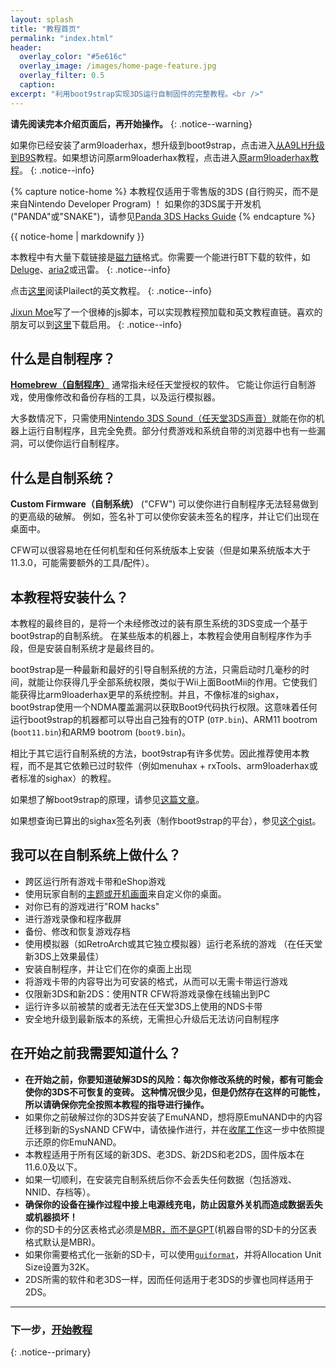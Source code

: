 ```yaml
---
layout: splash
title: "教程首页"
permalink: "index.html"
header:
  overlay_color: "#5e616c"
  overlay_image: /images/home-page-feature.jpg
  overlay_filter: 0.5
  caption:
excerpt: "利用boot9strap实现3DS运行自制固件的完整教程。<br />"
---
```


**请先阅读完本介绍页面后，再开始操作。**
{: .notice--warning}

如果你已经安装了arm9loaderhax，想升级到boot9strap，点击进入[从A9LH升级到B9S](a9lh-to-b9s)教程。如果想访问原arm9loaderhax教程，点击进入[原arm9loaderhax教程](https://a9lh.3dshax.cn)。
{: .notice--info}

{% capture notice-home %}
本教程仅适用于零售版的3DS (自行购买，而不是来自Nintendo Developer Program) ！
如果你的3DS属于开发机 ("PANDA"或"SNAKE")，请参见[Panda 3DS Hacks Guide](https://panda.hacks.guide)
{% endcapture %}

<div class="notice--danger">{{ notice-home | markdownify }}</div>

本教程中有大量下载链接是[磁力链](https://zh.wikipedia.org/zh-hans/%E7%A3%81%E5%8A%9B%E9%93%BE%E6%8E%A5)格式。你需要一个能进行BT下载的软件，如[Deluge](http://dev.deluge-torrent.org/wiki/Download)、[aria2](https://aria2.github.io/)或迅雷。
{: .notice--info}

点击[这里](https://3ds.guide/)阅读Plailect的英文教程。
{: .notice--info}

[Jixun Moe](https://github.com/JixunMoe)写了一个很棒的js脚本，可以实现教程预加载和英文教程直链。喜欢的朋友可以到[这里](https://greasyfork.org/zh-CN/scripts/26309-3ds-guide-streamlined)下载启用。
{: .notice--info}

## 什么是自制程序？

[**Homebrew（自制程序）**](https://en.wikipedia.org/wiki/List_of_homebrew_video_games) 通常指未经任天堂授权的软件。 它能让你运行自制游戏，使用像修改和备份存档的工具，以及运行模拟器。

大多数情况下，只需使用[Nintendo 3DS Sound（任天堂3DS声音）](homebrew-launcher-(soundhax))就能在你的机器上运行自制程序，且完全免费。部分付费游戏和系统自带的浏览器中也有一些漏洞，可以使你运行自制程序。

## 什么是自制系统？

**Custom Firmware（自制系统）** ("CFW") 可以使你进行自制程序无法轻易做到的更高级的破解。 例如，签名补丁可以使你安装未签名的程序，并让它们出现在桌面中。

CFW可以很容易地在任何机型和任何系统版本上安装（但是如果系统版本大于11.3.0，可能需要额外的工具/配件）。

## 本教程将安装什么？

本教程的最终目的，是将一个未经修改过的装有原生系统的3DS变成一个基于boot9strap的自制系统。 在某些版本的机器上，本教程会使用自制程序作为手段，但是安装自制系统才是最终目的。

boot9strap是一种最新和最好的引导自制系统的方法，只需启动时几毫秒的时间，就能让你获得几乎全部系统权限，类似于Wii上面BootMii的作用。它使我们能获得比arm9loaderhax更早的系统控制。并且，不像标准的sighax，boot9strap使用一个NDMA覆盖漏洞以获取Boot9代码执行权限。这意味着任何运行boot9strap的机器都可以导出自己独有的OTP (`OTP.bin`)、ARM11 bootrom (`boot11.bin`)和ARM9 bootrom (`boot9.bin`)。

相比于其它运行自制系统的方法，boot9strap有许多优势。因此推荐使用本教程，而不是其它依赖已过时软件（例如menuhax + rxTools、arm9loaderhax或者标准的sighax）的教程。

如果想了解boot9strap的原理，请参见[这篇文章](https://arxiv.org/abs/1802.00359)。

如果想查询已算出的sighax签名列表（制作boot9strap的平台），参见[这个gist](https://gist.github.com/SciresM/cdd2266efb80175d37eabbe86f9d8c52)。

## 我可以在自制系统上做什么？

+ 跨区运行所有游戏卡带和eShop游戏
+ 使用玩家自制的[主题或开机画面](https://themeplaza.eu/)来自定义你的桌面。
+ 对你已有的游戏进行"ROM hacks"
+ 进行游戏录像和程序截屏
+ 备份、修改和恢复游戏存档
+ 使用模拟器（如RetroArch或其它独立模拟器）运行老系统的游戏 （在任天堂新3DS上效果最佳）
+ 安装自制程序，并让它们在你的桌面上出现
+ 将游戏卡带的内容导出为可安装的格式，从而可以无需卡带运行游戏
+ 仅限新3DS和新2DS：使用NTR CFW将游戏录像在线输出到PC
+ 运行许多以前被禁的或者无法在任天堂3DS上使用的NDS卡带
+ 安全地升级到最新版本的系统，无需担心升级后无法访问自制程序

## 在开始之前我需要知道什么？

+ **在开始之前，你要知道破解3DS的风险：每次你修改系统的时候，都有可能会使你的3DS不可恢复的变砖。 这种情况很少见，但是仍然存在这样的可能性，所以请确保你完全按照本教程的指导进行操作。**
+ 如果你之前破解过你的3DS并安装了EmuNAND，想将原EmuNAND中的内容迁移到新的SysNAND CFW中，请依操作进行，并在[收尾工作](finalizing-setup)这一步中依照提示还原的你EmuNAND。
+ 本教程适用于所有区域的新3DS、老3DS、新2DS和老2DS，固件版本在11.6.0及以下。
+ 如果一切顺利，在安装完自制系统后你不会丢失任何数据（包括游戏、NNID、存档等）。
+ **确保你的设备在操作过程中接上电源线充电，防止因意外关机而造成数据丢失或机器损坏！**
+ 你的SD卡的分区表格式必须是[MBR，而不是GPT](http://www.howtogeek.com/245610/)(机器自带的SD卡的分区表格式默认是MBR)。
+ 如果你需要格式化一张新的SD卡，可以使用[`guiformat`](http://www.ridgecrop.demon.co.uk/index.htm?guiformat.htm)，并将Allocation Unit Size设置为32K。
+ 2DS所需的软件和老3DS一样，因而任何适用于老3DS的步骤也同样适用于2DS。

___

### 下一步，[开始教程](get-started)
{: .notice--primary}
